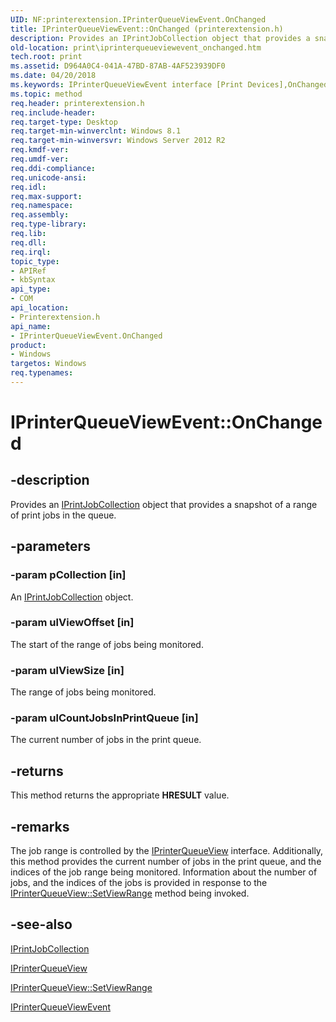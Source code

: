 ```yaml
---
UID: NF:printerextension.IPrinterQueueViewEvent.OnChanged
title: IPrinterQueueViewEvent::OnChanged (printerextension.h)
description: Provides an IPrintJobCollection object that provides a snapshot of a range of print jobs in the queue.
old-location: print\iprinterqueueviewevent_onchanged.htm
tech.root: print
ms.assetid: D964A0C4-041A-47BD-87AB-4AF523939DF0
ms.date: 04/20/2018
ms.keywords: IPrinterQueueViewEvent interface [Print Devices],OnChanged method, IPrinterQueueViewEvent.OnChanged, IPrinterQueueViewEvent::OnChanged, OnChanged, OnChanged method [Print Devices], OnChanged method [Print Devices],IPrinterQueueViewEvent interface, print.iprinterqueueviewevent_onchanged, printerextension/IPrinterQueueViewEvent::OnChanged
ms.topic: method
req.header: printerextension.h
req.include-header: 
req.target-type: Desktop
req.target-min-winverclnt: Windows 8.1
req.target-min-winversvr: Windows Server 2012 R2
req.kmdf-ver: 
req.umdf-ver: 
req.ddi-compliance: 
req.unicode-ansi: 
req.idl: 
req.max-support: 
req.namespace: 
req.assembly: 
req.type-library: 
req.lib: 
req.dll: 
req.irql: 
topic_type:
- APIRef
- kbSyntax
api_type:
- COM
api_location:
- Printerextension.h
api_name:
- IPrinterQueueViewEvent.OnChanged
product:
- Windows
targetos: Windows
req.typenames: 
---
```


# IPrinterQueueViewEvent::OnChanged


## -description


Provides an <a href="https://msdn.microsoft.com/library/windows/hardware/dn265397">IPrintJobCollection</a> object that provides a snapshot of a range of print jobs in the queue.


## -parameters




### -param pCollection [in]

An <a href="https://msdn.microsoft.com/library/windows/hardware/dn265397">IPrintJobCollection</a> object.


### -param ulViewOffset [in]

The start of the range of jobs being monitored.


### -param ulViewSize [in]

The range of jobs being monitored.


### -param ulCountJobsInPrintQueue [in]

The current number of jobs in the print queue.


## -returns



This method returns the appropriate <b>HRESULT</b> value.




## -remarks



The job range is controlled by the <a href="https://msdn.microsoft.com/library/windows/hardware/dn265392">IPrinterQueueView</a> interface. Additionally, this method provides the current number of jobs in the print queue, and the indices of the job range being monitored. Information about the number of jobs, and the indices of the jobs is provided in response to the <a href="https://msdn.microsoft.com/DB3C0439-EB82-4E49-8FEA-003C1B4A9EE0">IPrinterQueueView::SetViewRange</a> method being invoked.




## -see-also




<a href="https://msdn.microsoft.com/library/windows/hardware/dn265397">IPrintJobCollection</a>



<a href="https://msdn.microsoft.com/library/windows/hardware/dn265392">IPrinterQueueView</a>



<a href="https://msdn.microsoft.com/DB3C0439-EB82-4E49-8FEA-003C1B4A9EE0">IPrinterQueueView::SetViewRange</a>



<a href="https://msdn.microsoft.com/library/windows/hardware/dn265393">IPrinterQueueViewEvent</a>
 

 

